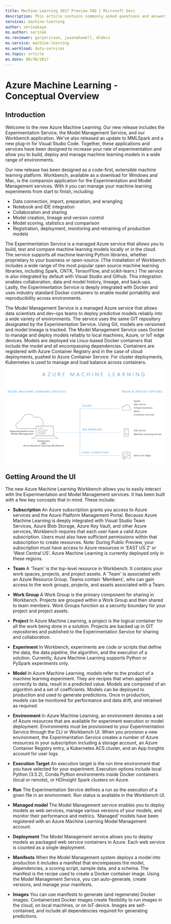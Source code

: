 ```yaml
---
title: Machine Learning 2017 Preview FAQ | Microsoft Docs
description: This article contains commonly asked questions and answers
services: machine-learning
author: serinakaye
ms.author: serinak
ms.reviewer: garyericson, jasonwhowell, mldocs
ms.service: machine-learning
ms.workload: data-services
ms.topic: article
ms.date: 08/30/2017 
---
```


# Azure Machine Learning - Conceptual Overview

## Introduction

Welcome to the new Azure Machine Learning. Our new release includes the Experimentation Service, the Model Management Service, and our Workbench application. We've also released an update to MMLSpark and a new plug-in for Visual Studio Code. Together, these applications and services have been designed to increase your rate of experimentation and allow you to build, deploy and manage machine learning models in a wide range of environments. 

Our new release has been designed as a code-first, extensible machine learning platform. Workbench, available as a download for Windows and Mac, is the companion application for the Experimentation and Model Management services. With it you can manage your machine learning experiments from start to finish, including:
- Data connection, import, preparation, and wrangling 
- Notebook and IDE integration
- Collaboration and sharing
- Model creation, lineage and version control
- Model scoring, statistics and comparison
- Registration, deployment, monitoring and retraining of production models
 
The Experimentation Service is a managed Azure service that allows you to build, test and compare machine learning models locally or in the cloud. The service supports all machine learning Python libraries, whether proprietary to your business or open-source. (The installation of Workbench includes a wide range of the most popular open source machine learning libraries, including Spark, CNTK, TensorFlow, and scikit-learn.)  The service is also integrated by default with Visual Studio and Github. This integration enables collaboration, data and model history, lineage, and back-ups. Lastly, the Experimentation Service is deeply integrated with Docker and uses industry standard Docker containers to enable model portability and reproducibility across environments. 

The Model Management Service is a managed Azure service that allows data scientists and dev-ops teams to deploy predictive models reliably into a wide variety of environments. The service uses the same GIT repository designated by the Experimentation Service. Using Git, models are versioned and model lineage is tracked. The Model Management Service uses Docker to manage and deploy models reliably to local machines, Azure, or IoT edge devices. Models are deployed via Linux-based Docker containers that include the model and all encompassing dependencies. Containers are registered with Azure Container Registry and in the case of cloud deployments, pushed to Azure Container Service. For cluster deployments, Kubernetes is used to manage and load balance across containers. 

![Azure Machine Learning Concepts](media/concepts/aml-concepts.png)

## Getting Around the UI

The new Azure Machine Learning Workbench allows you to easily interact with the Experimentation and Model Management services. It has been built with a few key concepts that in mind. These include:

- **Subscription** An Azure subscription grants you access to Azure services and the Azure Platform Management Portal. Because Azure Machine Learning is deeply integrated with Visual Studio Team Services, Azure Blob Storage, Azure Key Vault, and other Azure services, Workbench requires that each user have a valid Azure subscription. Users must also have sufficient permissions within that subscription to create resources. Note: During Public Preview, your subscription must have access to Azure resources in ‘EAST US 2’ or ‘West Central US’. Azure Machine Learning is currently deployed only in these regions.


- **Team** A 'Team' is the top-level resource in Workbench. It contains your work spaces, projects, and project assets. A 'Team' is associated with an Azure Resource Group. Teams contain 'Members', who can gain access to the work groups, projects, and assets associated with a Team. 


- **Work Group** A Work Group is the primary component for sharing in Workbench. Projects are grouped within a Work Group and then shared to team members. Work Groups function as a security boundary for your project and project assets.  


- **Project** In Azure Machine Learning, a project is the logical container for all the work being done in a solution. Projects are backed up in GIT repositories and published to the Experimentation Service for sharing and collaboration.  

- **Experiment** In Workbench, experiments are code or scripts that define the data, the data pipeline, the algorithm, and the execution of a solution. Currently, Azure Machine Learning supports Python or PySpark experiments only. 


- **Model** In Azure Machine Learning, models refer to the product of a machine learning experiment. They are recipes that when applied correctly to data, result in a predicted value. Models are composed of an algorithm and a set of coefficients. Models can be deployed to production and used to generate predictions. Once in production, models can be monitored for performance and data drift, and retrained as required. 


- **Environment** In Azure Machine Learning, an environment denotes a set of Azure resources that are available for experiment execution or model deployment. Environments must be provisioned to your Experimentation Service through the CLI or Workbench UI. When you provision a new environment, the Experimentation Service creates a number of Azure resources in your subscription including a storage account, an Azure Container Registry entry, a Kubernetes ACS cluster, and an App Insights account for user logs.  


- **Execution Target** An execution target is the run time environment that you have selected for your experiment. Execution options include local Python (3.5.2), Conda Python environments inside Docker containers (local or remote), or HDInsight Spark clusters on Azure.

 
- **Run** The Experimentation Service defines a run as the execution of a given file in an environment. Run status is available in the Workbench UI. 


- **Managed model** The Model Management service enables you to deploy models as web services, manage various versions of your models, and monitor their performance and metrics. ‘Managed’ models have been registered with an Azure Machine Learning Model Management account. 
 

- **Deployment** The Model Management service allows you to deploy models as packaged web service containers in Azure. Each web service is counted as a single deployment. 


- **Manifests** When the Model Management system deploys a model into production it includes a manifest that encompasses the model, dependencies, a scoring script, sample data, and a schema. The manifest is the recipe used to create a Docker container image. Using the Model Management Service, you can auto-generate, create versions, and manage your manifests. 


- **Images** You can use manifests to generate (and regenerate) Docker images. Containerized Docker images create flexibility to run images in the cloud, on local machines, or on IoT device. Images are self-contained, and include all dependencies required for generating predictions. 

